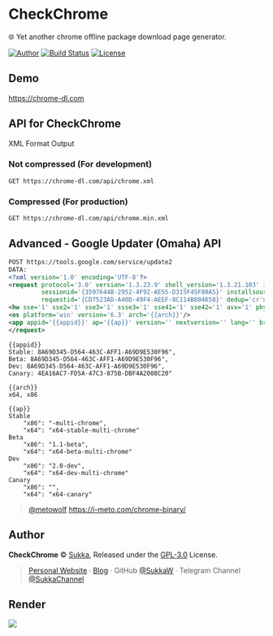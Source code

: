 # CheckChrome

🌐 Yet another chrome offline package download page generator.

[![Author](https://img.shields.io/badge/Author-Sukka-b68469.svg?style=flat-square)](https://skk.moe)
[![Build Status](https://img.shields.io/travis/SukkaW/CheckChrome.svg?style=flat-square)](https://travis-ci.org/SukkaW/CheckChrome)
[![License](https://img.shields.io/github/license/sukkaw/CheckChrome.svg?style=flat-square)](./LICENSE)

## Demo

https://chrome-dl.com

## API for CheckChrome

XML Format Output

### Not compressed (For development)

```
GET https://chrome-dl.com/api/chrome.xml
```

### Compressed (For production)

```
GET https://chrome-dl.com/api/chrome.min.xml
```

## Advanced - Google Updater (Omaha) API

```xml
POST https://tools.google.com/service/update2
DATA:
<?xml version='1.0' encoding='UTF-8'?>
<request protocol='3.0' version='1.3.23.9' shell_version='1.3.21.103' ismachine='0'
         sessionid='{3597644B-2952-4F92-AE55-D315F45F80A5}' installsource='ondemandcheckforupdate'
         requestid='{CD7523AD-A40D-49F4-AEEF-8C114B804658}' dedup='cr'>
<hw sse='1' sse2='1' sse3='1' ssse3='1' sse41='1' sse42='1' avx='1' physmemory='12582912' />
<os platform='win' version='6.3' arch='{{arch}}'/>
<app appid='{{appid}}' ap='{{ap}}' version='' nextversion='' lang='' brand='GGLS' client=''><updatecheck/></app>
</request>
```

```
{{appid}}
Stable: 8A69D345-D564-463C-AFF1-A69D9E530F96",
Beta: 8A69D345-D564-463C-AFF1-A69D9E530F96",
Dev: 8A69D345-D564-463C-AFF1-A69D9E530F96",
Canary: 4EA16AC7-FD5A-47C3-875B-DBF4A2008C20"
```

```
{{arch}}
x64, x86
```

```
{{ap}}
Stable
    "x86": "-multi-chrome",
    "x64": "x64-stable-multi-chrome"
Beta
    "x86": "1.1-beta",
    "x64": "x64-beta-multi-chrome"
Dev
    "x86": "2.0-dev",
    "x64": "x64-dev-multi-chrome"
Canary
    "x86": "",
    "x64": "x64-canary"
```

> [@metowolf](https://github.com/metowolf) https://i-meto.com/chrome-binary/

## Author

**CheckChrome** © [Sukka](https://github.com/SukkaW), Released under the [GPL-3.0](./LICENSE) License.

> [Personal Website](https://skk.moe) · [Blog](https://blog.skk.moe) · GitHub [@SukkaW](https://github.com/SukkaW) · Telegram Channel [@SukkaChannel](https://t.me/SukkaChannel)

## Render

![](https://i.jpg.dog/img/0e777a44b2c75a45af891563bfaa4b1e.png)
